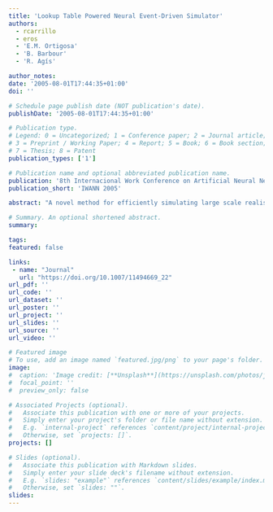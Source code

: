 ```yaml
---
title: 'Lookup Table Powered Neural Event-Driven Simulator'
authors:
  - rcarrillo
  - eros
  - 'E.M. Ortigosa'
  - 'B. Barbour'
  - 'R. Agís'

author_notes:
date: '2005-08-01T17:44:35+01:00'
doi: ''

# Schedule page publish date (NOT publication's date).
publishDate: '2005-08-01T17:44:35+01:00'

# Publication type.
# Legend: 0 = Uncategorized; 1 = Conference paper; 2 = Journal article;
# 3 = Preprint / Working Paper; 4 = Report; 5 = Book; 6 = Book section;
# 7 = Thesis; 8 = Patent
publication_types: ['1']

# Publication name and optional abbreviated publication name.
publication: '8th Internacional Work Conference on Artificial Neural Networks'
publication_short: 'IWANN 2005'

abstract: "A novel method for efficiently simulating large scale realistic neural networks is described. Most information transmission in these networks is accomplished by the so called action potentials, events which are considerably sparse and well-localized in time. This facilitates a dramatic reduction of the computational load through the application of the event-driven simulation schemes. However, some complex neuronal models require the simulator to calculate large expressions, in order to update the neuronal state variables between these events. This requirement slows down these neural state updates, impeding the simulation of very active large neural populations in real-time. Moreover, neurons of some of these complex models produce firings (action potentials) some time after the arrival of the presynaptic potentials. The calculation of this delay involves the computation of expressions that sometimes are difficult to solve analytically. To deal with these problems, our method makes use of precalculated lookup tables for both, fast update of the neural variables and the prediction of the firing delays, allowing efficient simulation of large populations with detailed neural models."

# Summary. An optional shortened abstract.
summary:

tags:
featured: false

links:
 - name: "Journal"
   url: "https://doi.org/10.1007/11494669_22"
url_pdf: ''
url_code: ''
url_dataset: ''
url_poster: ''
url_project: ''
url_slides: ''
url_source: ''
url_video: ''

# Featured image
# To use, add an image named `featured.jpg/png` to your page's folder.
image:
#  caption: 'Image credit: [**Unsplash**](https://unsplash.com/photos/jdD8gXaTZsc)'
#  focal_point: ''
#  preview_only: false

# Associated Projects (optional).
#   Associate this publication with one or more of your projects.
#   Simply enter your project's folder or file name without extension.
#   E.g. `internal-project` references `content/project/internal-project/index.md`.
#   Otherwise, set `projects: []`.
projects: []

# Slides (optional).
#   Associate this publication with Markdown slides.
#   Simply enter your slide deck's filename without extension.
#   E.g. `slides: "example"` references `content/slides/example/index.md`.
#   Otherwise, set `slides: ""`.
slides:
---
```

